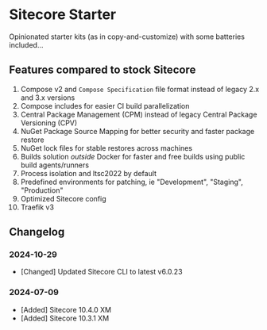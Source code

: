 # Sitecore Starter

Opinionated starter kits (as in copy-and-customize) with some batteries included...

## Features compared to stock Sitecore

1. Compose v2 and `Compose Specification` file format instead of legacy 2.x and 3.x versions
1. Compose includes for easier CI build parallelization
1. Central Package Management (CPM) instead of legacy Central Package Versioning (CPV)
1. NuGet Package Source Mapping for better security and faster package restore
1. NuGet lock files for stable restores across machines
1. Builds solution *outside* Docker for faster and free builds using public build agents/runners
1. Process isolation and ltsc2022 by default
1. Predefined environments for patching, ie "Development", "Staging", "Production"
1. Optimized Sitecore config
1. Traefik v3

## Changelog

### 2024-10-29

- [Changed] Updated Sitecore CLI to latest v6.0.23

### 2024-07-09

- [Added] Sitecore 10.4.0 XM
- [Added] Sitecore 10.3.1 XM
